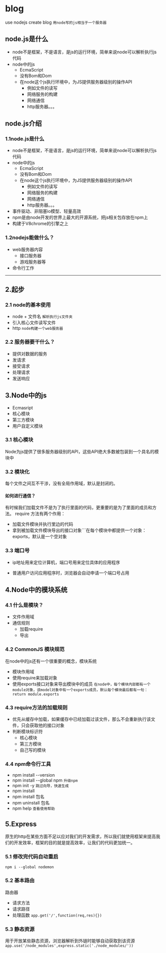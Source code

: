 # blog
use nodejs create blog ```用node写的js相当于一个服务器```
## node.js是什么
- node不是框架，不是语言，是js的运行环境，简单来说node可以解析执行js代码
- node中的js
   - EcmaScript
   - 没有Bom和Dom
   - 在node这个js执行环境中，为JS提供服务器级别的操作API
     - 例如文件的读写
     - 网络服务的构建
     - 网络通信
     - http服务器。。。

## node.js介绍

### 1.1node.js是什么
- node不是框架，不是语言，是js的运行环境，简单来说node可以解析执行js代码
- node中的js
   - EcmaScript
   - 没有Bom和Dom
   - 在node这个js执行环境中，为JS提供服务器级别的操作API
     - 例如文件的读写
     - 网络服务的构建
     - 网络通信
     - http服务器。。。
- 事件驱动、非阻塞io模型、轻量高效
- npm是由node开发的世界上最大的开源系统，把js相关包存放在npm上
- 构建于V8chrome的引擎之上

### 1.2nodejs能做什么？
- web服务器内容
  - 接口服务器
  - 游戏服务器等
- 命令行工作

***   

## 2.起步
### 2.1 node的基本使用
- node + 文件名 ```解析执行js文件夹```
- 引入核心文件读写文件
- http ```node构建一个web服务器```

### 2.2 服务器要干什么？
  - 提供对数据的服务
  - 发请求
  - 接受请求
  - 处理请求
  - 发送响应

## 3.Node中的js
  - Ecmasript
  - 核心模块
  - 第三方模块
  - 用户自定义模块

### 3.1 核心模块
 Node为js提供了很多服务器级别的API，这些API绝大多数被包装到一个具名的模块中

### 3.2 模块化
 每个文件之间互不干涉，没有全局作用域，默认是封闭的。
 #### 如何进行通信？
   有时候我们加载文件不是为了执行里面的代码，更重要的是为了里面的成员和方法。
   require 方法有两个作用：
   - 加载文件模块并执行里边的代码
   - 拿到被加载文件模块导出的接口对象```在每个模块中都提供一个对象：exports，默认是一个空对象

### 3.3 端口号
 - ip地址用来定位计算机，端口号用来定位具体的应用程序

 - 普通用户访问应用程序时，浏览器会自动申请一个端口号占用


 ## 4.Node中的模块系统

 ### 4.1 什么是模块？
  - 文件作用域
  - 通信规则
     - 加载require
     - 导出
 ### 4.2 CommonJS 模块规范
  在node中的js还有一个很重要的概念，模块系统
  - 模块作用域
  - 使用require来加载对象
  - 使用exports接口对象来导出模块中的成员 
    ```在node中，每个模块内部都有一个module对象，该model对象中有一个exports成员，默认每个模块最后都有一句：return module.exports```
 ### 4.3 require方法的加载规则
   - 优先从缓存中加载，如果缓存中已经加载过该文件，那么不会重新执行该文件，只会获取他的接口对象
   - 判断模块标识符
      - 核心模块
      - 第三方模块
      - 自己写的模块
 ### 4.4 npm命令行工具
   - npm install --version
   - npm install --global npm ```升级npm```
   - npm init -y ```跳过向导，快速生成```
   - npm install
   - npm install 包名
   - npm uninstall 包名
   - npm help ```查看使用帮助```

## 5.Express
 
 原生的http在某些方面不足以应对我们的开发需求，所以我们就使用框架来提高我们的开发效率，框架的目的就是提高效率，让我们的代码更加统一。

 ### 5.1 修改完代码自动重启
  ```npm i --global nodemon```
 ### 5.2 基本路由
  路由器
   - 请求方法
   - 请求路径
   - 处理函数
   ```app.get('/',function(req,res){})```
### 5.3 静态资源
  用于开放某些静态资源，浏览器解析到外链时能够自动获取到该资源
  ```app.use('/node_modules',express.static('./node_modules/'))```


 






